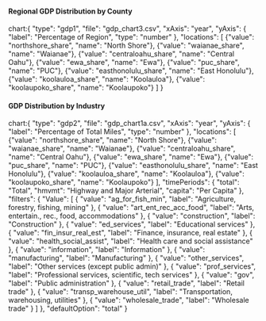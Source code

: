 #### Regional GDP Distribution by County

chart:{
"type": "gdp1",
"file": "gdp_chart3.csv",
"xAxis": "year",
"yAxis": {
"label": "Percentage of Region",
"type": "number"
},
"locations": [
{"value": "northshore_share", "name": "North Shore"},
{"value": "waianae_share", "name": "Waianae"},
{"value": "centraloahu_share", "name": "Central Oahu"},
{"value": "ewa_share", "name": "Ewa"},
{"value": "puc_share", "name": "PUC"},
{"value": "easthonolulu_share", "name": "East Honolulu"},
{"value": "koolauloa_share", "name": "Koolauloa"},
{"value": "koolaupoko_share", "name": "Koolaupoko"}
]
}

#### GDP Distribution by Industry

chart:{
"type": "gdp2",
"file": "gdp_chart1a.csv",
"xAxis": "year",
"yAxis": {
"label": "Percentage of Total Miles",
"type": "number"
},
"locations": [
{"value": "northshore_share", "name": "North Shore"},
{"value": "waianae_share", "name": "Waianae"},
{"value": "centraloahu_share", "name": "Central Oahu"},
{"value": "ewa_share", "name": "Ewa"},
{"value": "puc_share", "name": "PUC"},
{"value": "easthonolulu_share", "name": "East Honolulu"},
{"value": "koolauloa_share", "name": "Koolauloa"},
{"value": "koolaupoko_share", "name": "Koolaupoko"}
],
"timePeriods": {
"total": "Total",
"hmvmt": "Highway and Major Arterial",
"capita": "Per Capita"
},
"filters": {
"Value":
[
{ "value": "ag_for_fish_min", "label": "Agriculture, forestry, fishing, mining" },
{ "value": "art_ent_rec_acc_food", "label": "Arts, entertain., rec., food, accommodations" },
{ "value": "construction", "label": "Construction" },
{ "value": "ed_services", "label": "Educational services" },
{ "value": "fin_insur_real_est", "label": "Finance, insurance, real estate" },
{ "value": "health_social_assist", "label": "Health care and social assistance" },
{ "value": "information", "label": "Information" },
{ "value": "manufacturing", "label": "Manufacturing" },
{ "value": "other_services", "label": "Other services (except public admin)" },
{ "value": "prof_services", "label": "Professional services, scientific, tech services" },
{ "value": "gov", "label": "Public administration" },
{ "value": "retail_trade", "label": "Retail trade" },
{ "value": "transp_warehouse_util", "label": "Transportation, warehousing, utilities" },
{ "value": "wholesale_trade", "label": "Wholesale trade" }
]
},
"defaultOption": "total"
}
